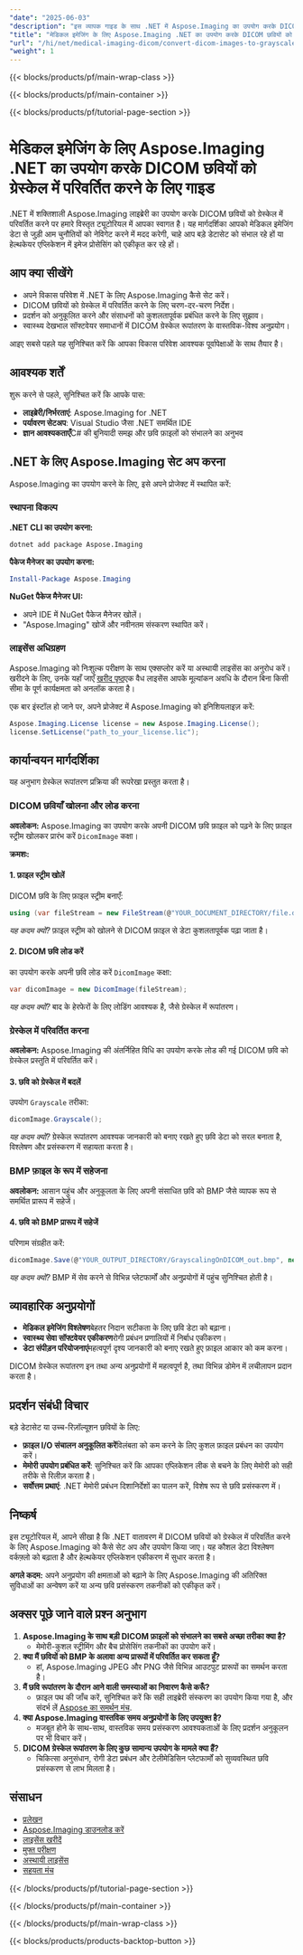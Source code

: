 ```yaml
---
"date": "2025-06-03"
"description": "इस व्यापक गाइड के साथ .NET में Aspose.Imaging का उपयोग करके DICOM छवियों को ग्रेस्केल में परिवर्तित करना सीखें। अपने हेल्थकेयर इमेजिंग वर्कफ़्लो को कुशलतापूर्वक सुव्यवस्थित करें।"
"title": "मेडिकल इमेजिंग के लिए Aspose.Imaging .NET का उपयोग करके DICOM छवियों को ग्रेस्केल में परिवर्तित करने के लिए गाइड"
"url": "/hi/net/medical-imaging-dicom/convert-dicom-images-to-grayscale-using-aspose-imaging-net/"
"weight": 1
---
```


{{< blocks/products/pf/main-wrap-class >}}

{{< blocks/products/pf/main-container >}}

{{< blocks/products/pf/tutorial-page-section >}}
# मेडिकल इमेजिंग के लिए Aspose.Imaging .NET का उपयोग करके DICOM छवियों को ग्रेस्केल में परिवर्तित करने के लिए गाइड

.NET में शक्तिशाली Aspose.Imaging लाइब्रेरी का उपयोग करके DICOM छवियों को ग्रेस्केल में परिवर्तित करने पर हमारे विस्तृत ट्यूटोरियल में आपका स्वागत है। यह मार्गदर्शिका आपको मेडिकल इमेजिंग डेटा से जुड़ी आम चुनौतियों को नेविगेट करने में मदद करेगी, चाहे आप बड़े डेटासेट को संभाल रहे हों या हेल्थकेयर एप्लिकेशन में इमेज प्रोसेसिंग को एकीकृत कर रहे हों।

## आप क्या सीखेंगे
- अपने विकास परिवेश में .NET के लिए Aspose.Imaging कैसे सेट करें।
- DICOM छवियों को ग्रेस्केल में परिवर्तित करने के लिए चरण-दर-चरण निर्देश।
- प्रदर्शन को अनुकूलित करने और संसाधनों को कुशलतापूर्वक प्रबंधित करने के लिए सुझाव।
- स्वास्थ्य देखभाल सॉफ्टवेयर समाधानों में DICOM ग्रेस्केल रूपांतरण के वास्तविक-विश्व अनुप्रयोग।

आइए सबसे पहले यह सुनिश्चित करें कि आपका विकास परिवेश आवश्यक पूर्वापेक्षाओं के साथ तैयार है।

## आवश्यक शर्तें
शुरू करने से पहले, सुनिश्चित करें कि आपके पास:

- **लाइब्रेरी/निर्भरताएं**: Aspose.Imaging for .NET
- **पर्यावरण सेटअप**: Visual Studio जैसा .NET समर्थित IDE
- **ज्ञान आवश्यकताएँ**C# की बुनियादी समझ और छवि फ़ाइलों को संभालने का अनुभव

## .NET के लिए Aspose.Imaging सेट अप करना
Aspose.Imaging का उपयोग करने के लिए, इसे अपने प्रोजेक्ट में स्थापित करें:

### स्थापना विकल्प
**.NET CLI का उपयोग करना:**

```bash
dotnet add package Aspose.Imaging
```

**पैकेज मैनेजर का उपयोग करना:**

```powershell
Install-Package Aspose.Imaging
```

**NuGet पैकेज मैनेजर UI:**
- अपने IDE में NuGet पैकेज मैनेजर खोलें।
- "Aspose.Imaging" खोजें और नवीनतम संस्करण स्थापित करें।

### लाइसेंस अधिग्रहण
Aspose.Imaging को निःशुल्क परीक्षण के साथ एक्सप्लोर करें या अस्थायी लाइसेंस का अनुरोध करें। खरीदने के लिए, उनके यहाँ जाएँ [खरीद पृष्ठ](https://purchase.aspose.com/buy)एक वैध लाइसेंस आपके मूल्यांकन अवधि के दौरान बिना किसी सीमा के पूर्ण कार्यक्षमता को अनलॉक करता है।

एक बार इंस्टॉल हो जाने पर, अपने प्रोजेक्ट में Aspose.Imaging को इनिशियलाइज़ करें:

```csharp
Aspose.Imaging.License license = new Aspose.Imaging.License();
license.SetLicense("path_to_your_license.lic");
```

## कार्यान्वयन मार्गदर्शिका
यह अनुभाग ग्रेस्केल रूपांतरण प्रक्रिया की रूपरेखा प्रस्तुत करता है।

### DICOM छवियाँ खोलना और लोड करना
**अवलोकन:**
Aspose.Imaging का उपयोग करके अपनी DICOM छवि फ़ाइल को पढ़ने के लिए फ़ाइल स्ट्रीम खोलकर प्रारंभ करें `DicomImage` कक्षा।

**क्रमशः:**

#### 1. फ़ाइल स्ट्रीम खोलें
DICOM छवि के लिए फ़ाइल स्ट्रीम बनाएँ:

```csharp
using (var fileStream = new FileStream(@"YOUR_DOCUMENT_DIRECTORY/file.dcm", FileMode.Open, FileAccess.Read))
```
*यह कदम क्यों?*
फ़ाइल स्ट्रीम को खोलने से DICOM फ़ाइल से डेटा कुशलतापूर्वक पढ़ा जाता है।

#### 2. DICOM छवि लोड करें
का उपयोग करके अपनी छवि लोड करें `DicomImage` कक्षा:

```csharp
var dicomImage = new DicomImage(fileStream);
```
*यह कदम क्यों?*
बाद के हेरफेरों के लिए लोडिंग आवश्यक है, जैसे ग्रेस्केल में रूपांतरण।

### ग्रेस्केल में परिवर्तित करना
**अवलोकन:**
Aspose.Imaging की अंतर्निहित विधि का उपयोग करके लोड की गई DICOM छवि को ग्रेस्केल प्रस्तुति में परिवर्तित करें।

#### 3. छवि को ग्रेस्केल में बदलें
उपयोग `Grayscale` तरीका:

```csharp
dicomImage.Grayscale();
```
*यह कदम क्यों?*
ग्रेस्केल रूपांतरण आवश्यक जानकारी को बनाए रखते हुए छवि डेटा को सरल बनाता है, विश्लेषण और प्रसंस्करण में सहायता करता है।

### BMP फ़ाइल के रूप में सहेजना
**अवलोकन:**
आसान पहुंच और अनुकूलता के लिए अपनी संसाधित छवि को BMP जैसे व्यापक रूप से समर्थित प्रारूप में सहेजें।

#### 4. छवि को BMP प्रारूप में सहेजें
परिणाम संग्रहीत करें:

```csharp
dicomImage.Save(@"YOUR_OUTPUT_DIRECTORY/GrayscalingOnDICOM_out.bmp", new BmpOptions());
```
*यह कदम क्यों?*
BMP में सेव करने से विभिन्न प्लेटफार्मों और अनुप्रयोगों में पहुंच सुनिश्चित होती है।

## व्यावहारिक अनुप्रयोगों
- **मेडिकल इमेजिंग विश्लेषण**बेहतर निदान सटीकता के लिए छवि डेटा को बढ़ाना।
- **स्वास्थ्य सेवा सॉफ्टवेयर एकीकरण**रोगी प्रबंधन प्रणालियों में निर्बाध एकीकरण।
- **डेटा संपीड़न परियोजनाएं**महत्वपूर्ण दृश्य जानकारी को बनाए रखते हुए फ़ाइल आकार को कम करना।

DICOM ग्रेस्केल रूपांतरण इन तथा अन्य अनुप्रयोगों में महत्वपूर्ण है, तथा विभिन्न डोमेन में लचीलापन प्रदान करता है।

## प्रदर्शन संबंधी विचार
बड़े डेटासेट या उच्च-रिज़ॉल्यूशन छवियों के लिए:
- **फ़ाइल I/O संचालन अनुकूलित करें**विलंबता को कम करने के लिए कुशल फ़ाइल प्रबंधन का उपयोग करें।
- **मेमोरी उपयोग प्रबंधित करें**: सुनिश्चित करें कि आपका एप्लिकेशन लीक से बचने के लिए मेमोरी को सही तरीके से रिलीज़ करता है।
- **सर्वोत्तम प्रथाएं**: .NET मेमोरी प्रबंधन दिशानिर्देशों का पालन करें, विशेष रूप से छवि प्रसंस्करण में।

## निष्कर्ष
इस ट्यूटोरियल में, आपने सीखा है कि .NET वातावरण में DICOM छवियों को ग्रेस्केल में परिवर्तित करने के लिए Aspose.Imaging को कैसे सेट अप और उपयोग किया जाए। यह कौशल डेटा विश्लेषण वर्कफ़्लो को बढ़ाता है और हेल्थकेयर एप्लिकेशन एकीकरण में सुधार करता है।

**अगले कदम:**
अपने अनुप्रयोग की क्षमताओं को बढ़ाने के लिए Aspose.Imaging की अतिरिक्त सुविधाओं का अन्वेषण करें या अन्य छवि प्रसंस्करण तकनीकों को एकीकृत करें।

## अक्सर पूछे जाने वाले प्रश्न अनुभाग
1. **Aspose.Imaging के साथ बड़ी DICOM फ़ाइलों को संभालने का सबसे अच्छा तरीका क्या है?**
   - मेमोरी-कुशल स्ट्रीमिंग और बैच प्रोसेसिंग तकनीकों का उपयोग करें।
2. **क्या मैं छवियों को BMP के अलावा अन्य प्रारूपों में परिवर्तित कर सकता हूँ?**
   - हां, Aspose.Imaging JPEG और PNG जैसे विभिन्न आउटपुट प्रारूपों का समर्थन करता है।
3. **मैं छवि रूपांतरण के दौरान आने वाली समस्याओं का निवारण कैसे करूँ?**
   - फ़ाइल पथ की जाँच करें, सुनिश्चित करें कि सही लाइब्रेरी संस्करण का उपयोग किया गया है, और संदर्भ लें [Aspose का समर्थन मंच](https://forum.aspose.com/c/imaging/10).
4. **क्या Aspose.Imaging वास्तविक समय अनुप्रयोगों के लिए उपयुक्त है?**
   - मजबूत होने के साथ-साथ, वास्तविक समय प्रसंस्करण आवश्यकताओं के लिए प्रदर्शन अनुकूलन पर भी विचार करें।
5. **DICOM ग्रेस्केल रूपांतरण के लिए कुछ सामान्य उपयोग के मामले क्या हैं?**
   - चिकित्सा अनुसंधान, रोगी डेटा प्रबंधन और टेलीमेडिसिन प्लेटफार्मों को सुव्यवस्थित छवि प्रसंस्करण से लाभ मिलता है।

## संसाधन
- [प्रलेखन](https://reference.aspose.com/imaging/net/)
- [Aspose.Imaging डाउनलोड करें](https://releases.aspose.com/imaging/net/)
- [लाइसेंस खरीदें](https://purchase.aspose.com/buy)
- [मुफ्त परीक्षण](https://releases.aspose.com/imaging/net/)
- [अस्थायी लाइसेंस](https://purchase.aspose.com/temporary-license/)
- [सहयता मंच](https://forum.aspose.com/c/imaging/10)

{{< /blocks/products/pf/tutorial-page-section >}}

{{< /blocks/products/pf/main-container >}}

{{< /blocks/products/pf/main-wrap-class >}}

{{< blocks/products/products-backtop-button >}}